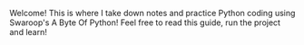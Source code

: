 Welcome! This is where I take down notes and practice Python coding using Swaroop's A Byte Of Python! Feel free to read this guide, run the project and learn!